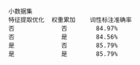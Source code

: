     小数据集
    特征提取优化  权重累加    词性标注准确率
    否             否        84.97%
    否             是        84.56%
    是             否        85.79%
    是             是        85.79%
